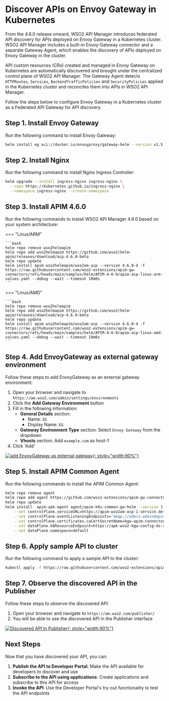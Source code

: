 # Discover APIs on Envoy Gateway in Kubernetes

From the 4.6.0 release onward, WSO2 API Manager introduces federated API discovery for APIs deployed on Envoy Gateway in a Kubernetes cluster. WSO2 API Manager includes a built-in Envoy Gateway connector and a separate Gateway Agent, which enables the discovery of APIs deployed on Envoy Gateway in the cluster.

API custom resources (CRs) created and managed in Envoy Gateway on Kubernetes are automatically discovered and brought under the centralized control plane of WSO2 API Manager. The Gateway Agent detects `HTTPRoutes`, `Services`, `BackendTrafficPolicies` and `SecurityPolicies`  applied in the Kubernetes cluster and reconciles them into APIs in WSO2 API Manager.

Follow the steps below to configure Envoy Gateway in a Kubernetes cluster as a Federated API Gateway for API discovery.

## Step 1. Install Envoy Gateway

Run the following command to install Envoy Gateway:

```bash
helm install eg oci://docker.io/envoyproxy/gateway-helm --version v1.5.1 -n envoy-gateway-system --create-namespace
```

## Step 2. Install Nginx

Run the following command to install Nginx Ingress Controller:

```bash
helm upgrade --install ingress-nginx ingress-nginx \
  --repo https://kubernetes.github.io/ingress-nginx \
  --namespace ingress-nginx --create-namespace
```

## Step 3. Install APIM 4.6.0

Run the following commands to install WSO2 API Manager 4.6.0 based on your system architecture:

=== "Linux/ARM"

    ```bash
    helm repo remove wso2helmapim
    helm repo add wso2helmapim https://github.com/wso2/helm-apim/releases/download/acp-4.6.0-beta
    helm repo update
    helm install apim wso2helmapim/wso2am-acp --version 4.6.0-4 -f https://raw.githubusercontent.com/wso2-extensions/apim-gw-connectors/refs/heads/main/samples/helm/APIM-4-6-0/apim-acp-linux-arm-values.yaml --debug --wait --timeout 10m0s
    ```

=== "Linux/AMD"

    ```bash
    helm repo remove wso2helmapim
    helm repo add wso2helmapim https://github.com/wso2/helm-apim/releases/download/acp-4.6.0-beta
    helm repo update
    helm install apim wso2helmapim/wso2am-acp --version 4.6.0-4 -f https://raw.githubusercontent.com/wso2-extensions/apim-gw-connectors/refs/heads/main/samples/helm/APIM-4-6-0/apim-acp-linux-amd-values.yaml --debug --wait --timeout 10m0s
    ```

## Step 4. Add EnvoyGateway as external gateway environment

Follow these steps to add EnvoyGateway as an external gateway environment:

1. Open your browser and navigate to `https://am.wso2.com/admin/settings/environments`
2. Click the **Add Gateway Environment** button
3. Fill in the following information:
   - **General Details** section: 
     - Name: `EG`
     - Display Name: `EG`
   - **Gateway Environment Type** section: Select `Envoy Gateway` from the dropdown
   - **Vhosts** section: Add `example.com` as host-1
4. Click 'Add'

[![add EnvoyGateway as external gateway]({{base_path}}/assets/img/deploy/add-eg-gateway.png){: style="width:90%"}]({{base_path}}/assets/img/deploy/add-eg-gateway.png)

## Step 5. Install APIM Common Agent

Run the following commands to install the APIM Common Agent:

```bash
helm repo remove agent
helm repo add agent https://github.com/wso2-extensions/apim-gw-connectors/releases/download/apim-k8s-common-gw-connector-1.0.0-beta
helm repo update
helm install  apim-apk-agent agent/apim-k8s-common-gw-helm --version 1.0.0-beta  -f https://raw.githubusercontent.com/wso2-extensions/apim-gw-connectors/refs/heads/main/samples/helm/APIM-4-6-0/apim-common-agent-values.yaml --debug --wait --timeout 10m0s \
    --set controlPlane.serviceURL=https://apim-wso2am-acp-1-service.default.svc.cluster.local:9443/ \
    --set controlPlane.eventListeningEndpoints="amqp://admin:admin@apim-wso2am-acp-1-service.default.svc.cluster.local:5672?retries='10'&connectdelay='30'" \
    --set controlPlane.certificates.caCertSecretName=kgw-apim-connector-test-cert \
    --set dataPlane.k8ResourceEndpoint=https://apk-wso2-kgw-config-ds-service.default.svc.cluster.local:9443/api/configurator/apis/generate-k8s-resources \
    --set dataPlane.namespace=default
```

## Step 6. Apply sample API to cluster

Run the following command to apply a sample API to the cluster:

```bash
kubectl apply -f https://raw.githubusercontent.com/wso2-extensions/apim-gw-connectors/refs/heads/main/samples/helm/APIM-4-6-0/sample-api.yaml
```


## Step 7. Observe the discovered API in the Publisher

Follow these steps to observe the discovered API:

1. Open your browser and navigate to `https://am.wso2.com/publisher/`
2. You will be able to see the discovered API in the Publisher interface

[![Discovered API In Publisher]({{base_path}}/assets/img/deploy/discovered-eg-api-publisher.png){: style="width:90%"}]({{base_path}}/assets/img/deploy/discovered-eg-api-publisher.png)

## Next Steps

Now that you have discovered your API, you can:

1. **Publish the API to Developer Portal**: Make the API available for developers to discover and use
2. **Subscribe to the API using applications**: Create applications and subscribe to this API for access
3. **Invoke the API**: Use the Developer Portal's try-out functionality to test the API endpoints